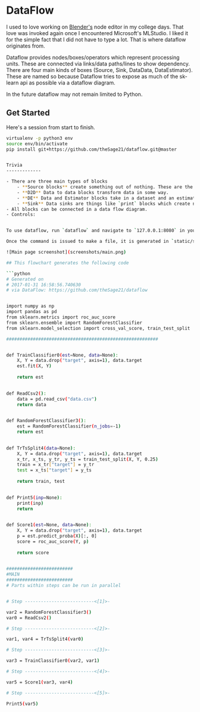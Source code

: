 DataFlow
========

I used to love working on [Blender's](https://www.blender.org) node editor in
my college days. That love was invoked again once I encountered Microsoft's
MLStudio. I liked it for the simple fact that I did not have to type a lot.
That is where dataflow originates from.

Dataflow provides nodes/boxes/operators which represent processing units. These
are connected via links/data paths/lines to show dependency. There are four
main kinds of boxes (Source, Sink, DataData, DataEstimator). These are named so
because Dataflow tries to expose as much of the sk-learn api as possible via a
dataflow diagram.

In the future dataflow may not remain limited to Python.


Get Started
-----------

Here's a session from start to finish.

```bash
virtualenv -p python3 env
source env/bin/activate
pip install git+https://github.com/theSage21/dataflow.git@master


Trivia
-------------

- There are three main types of blocks
    - **Source blocks** create something out of nothing. These are the blocks which read datasets and create estimators
    - **D2D** Data to data blocks transform data in some way.
    - **DE** Data and Estimator blocks take in a dataset and an estimator and return a transformed dataset and estimator. These are typically training blocks.
    - **Sink** Data sinks are things like `print` blocks which create no outputs.
- All blocks can be connected in a data flow diagram. 
- Controls:


To use dataflow, run `dataflow` and navigate to `127.0.0.1:8080` in your browser. The data blocks can be added and connected by hand.

Once the command is issued to make a file, it is generated in `static/scripts/`

![Main page screenshot](screenshots/main.png)

## This flowchart generates the following code

```python
# Generated on
# 2017-01-31 16:58:56.740630
# via DataFlow: https://github.com/theSage21/dataflow


import numpy as np
import pandas as pd
from sklearn.metrics import roc_auc_score
from sklearn.ensemble import RandomForestClassifier
from sklearn.model_selection import cross_val_score, train_test_split

#########################################################


def TrainClassifier0(est=None, data=None):
    X, Y = data.drop("target", axis=1), data.target
    est.fit(X, Y)
    
    return est
    

def ReadCsv2():
    data = pd.read_csv("data.csv")
    return data
    

def RandomForestClassifier3():
    est = RandomForestClassifier(n_jobs=-1)
    return est
    

def TrTsSplit4(data=None):
    X, Y = data.drop("target", axis=1), data.target
    x_tr, x_ts, y_tr, y_ts = train_test_split(X, Y, 0.25)
    train = x_tr["target"] = y_tr
    test = x_ts["target"] = y_ts
    
    return train, test
    

def Print5(inp=None):
    print(inp)
    return 
    

def Score1(est=None, data=None):
    X, Y = data.drop("target", axis=1), data.target
    p = est.predict_proba(X)[:, 0]
    score = roc_auc_score(Y, p)
    
    return score
    

#########################
#MAIN
#########################
# Parts within steps can be run in parallel


# Step --------------------------<[1]>-

var2 = RandomForestClassifier3()
var0 = ReadCsv2()

# Step --------------------------<[2]>-

var1, var4 = TrTsSplit4(var0)

# Step --------------------------<[3]>-

var3 = TrainClassifier0(var2, var1)

# Step --------------------------<[4]>-

var5 = Score1(var3, var4)

# Step --------------------------<[5]>-

Print5(var5)
```
